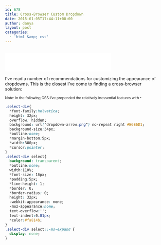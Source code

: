 ```yaml
---
id: 678
title: Cross-Browser Custom Dropdown
date: 2015-01-05T17:44:11+00:00
author: danya
layout: post
categories:
  - 'html &amp; css'
---
```

<div>&nbsp;</div>
<iframe height="60" width="350" src="/assets/iframes/dropdown.html" frameborder="0"></iframe>

I&#8217;ve read a number of recommendations for customizing the appearance of dropdowns.
This is the closest I&#8217;ve come to finding a cross-browser solution:

<!--more-->
<small>Note: In the following CSS I&#8217;ve prepended the relatively inessential features with <code>*</code></small>

```css
.select-div{
  *font-family:helvetica;
  height: 32px;
  overflow: hidden;
  background: url("dropdown-arrow.png") no-repeat right #E6E6D1;
  background-size:34px;
  *outline:none;
  *margin-bottom:5px;
  *width:300px;
  *cursor:pointer;
}
.select-div select{
  background: transparent;
  *outline:none;
  width:110%;
  *font-size: 16px;
  *padding:5px;
  *line-height: 1;
  *border: 0;
  *border-radius: 0;
  height: 32px;
  -webkit-appearance: none;
  -moz-appearance:none;
  text-overflow:'';
  text-indent:0.01px;
  *color:#fa814b;
}
.select-div select::-ms-expand {
  display: none;
}
```
